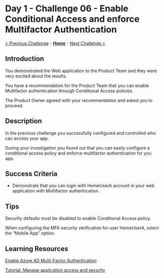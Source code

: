 # Day 1 - Challenge 06 - Enable Conditional Access and enforce Multifactor Authentication

 [< Previous Challenge](./Challenge_D1_05.md) - **[Home](../README.md)** - [Next Challenge >](./Challenge_D1_07.md)

## Introduction

You demonstrated the Web application to the Product Team and they were very excited about the results.

You have a recommendation for the Product Team that you can enable Multifactor authentication through Conditional Access policies.

The Product Owner agreed with your recommendation and asked you to proceed.

## Description

In the previous challenge you successfully configured and controlled who can access your app.

During your investigation you found out that you can easily configure a conditional access policy and enforce multifactor authentication for you app.

## Success Criteria

- Demonstrate that you can login with HomeUserA account in your web application with Multifactor authentication.

## Tips

Security defaults must be disabled to enable Conditional Access policy.

When configuring the MFA security verification for user HomeUserA, select the “Mobile App” option.

## Learning Resources

[Enable Azure AD Multi-Factor Authentication](https://docs.microsoft.com/en-us/azure/active-directory/authentication/tutorial-enable-azure-mfa?toc=%2Fazure%2Factive-directory%2Fconditional-access%2Ftoc.json&bc=%2Fazure%2Factive-directory%2Fconditional-access%2Fbreadcrumb%2Ftoc.json)

[Tutorial: Manage application access and security](https://docs.microsoft.com/en-us/azure/active-directory/manage-apps/tutorial-manage-access-security#create-a-conditional-access-policy)
